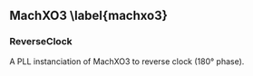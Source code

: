 ## MachXO3 \label{machxo3}

### ReverseClock

A PLL instanciation of MachXO3 to reverse clock (180° phase).

